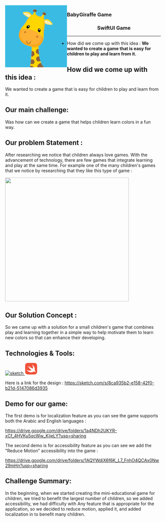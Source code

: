 <!-- PROJECT LOGO -->
<div>

<h3><img align="left" width="200" height="200" src="App_Icon.png"> <br/>  BabyGiraffe Game  <br/>
 <h3 align="center">SwiftUI Game</h3>
 </div>  
 
---

 - How did we come up with this idea : **We wanted to create a game that is easy for children to play and learn from it.**
 
## How did we come up with this idea :
We wanted to create a game that is easy for children to play and learn from it.

## Our main challenge:
Was how can we create a game that helps children learn colors in a fun way.

## Our problem Statement :
After researching we notice that children always love games. With the advancement of technology, there are few games that integrate learning and play at the same time. For example one of the many children's games that we notice by researching that they like this type of game :

<img src="https://user-images.githubusercontent.com/116716645/211879623-6e4b4cd7-231d-4c73-9633-9dcd19929bbb.png" width="400" height="400">


## Our Solution Concept : 
So we came up with a solution for a small children's game that combines play and learning together in a simple way to help motivate them to learn new colors so that can enhance their developing.

## Technologies & Tools: 
 <p align="left"> <a href="https://www.sketch.com/" target="_blank" rel="noreferrer"> <img src="https://www.vectorlogo.zone/logos/sketchapp/sketchapp-icon.svg" alt="sketch" width="40" height="40"/> </a> <a href="https://developer.apple.com/swift/" target="_blank" rel="noreferrer"> <img src="https://raw.githubusercontent.com/devicons/devicon/master/icons/swift/swift-original.svg" alt="swift" width="40" height="40"/> </a> </p>

Here is a link for the design : 
https://sketch.com/s/8ca935b2-e158-42f0-b21d-5147086d3935


## Demo for our game: 
The first demo is for localization feature as you can see the game supports both the Arabic and English languages :

https://drive.google.com/drive/folders/1a4NDh2UKYR-xCf_4HVKu5qcWw_KijeLY?usp=sharing


The second demo is for accessibility feature as you can see we add the "Reduce Motion" accessibility into the game :

https://drive.google.com/drive/folders/1AQYWdiX6f6K_L7_FnhO4QCAx0Nw29mHn?usp=sharing


## Challenge Summary:
In the beginning, when we started creating the mini-educational game for children, we tried to benefit the largest number of children, so we added accessibility, we had difficulty with Any feature that is appropriate for the application, so we decided to reduce motion, applied it, and added localization in to benefit many children.










